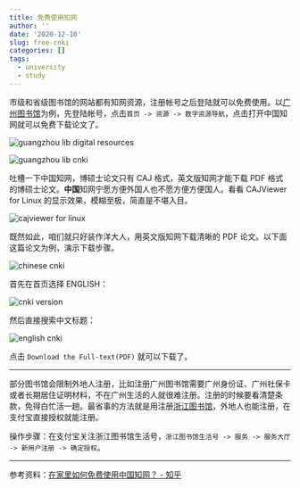 ```yaml
---
title: 免费使用知网
author: ''
date: '2020-12-10'
slug: free-cnki
categories: []
tags:
  - university
  - study
---
```


市级和省级图书馆的网站都有知网资源，注册帐号之后登陆就可以免费使用。以[广州图书馆](http://www.gzlib.org.cn/)为例，先登陆帐号，点击`首页 -> 资源 -> 数字资源导航`，点击打开中国知网就可以免费下载论文了。

![guangzhou lib digital resources](https://cdn.jsdelivr.net/gh/CyrusYip/blog-static/images/2020-12-10_guangzhou-library-digital-resources.png)

![guangzhou lib cnki](https://cdn.jsdelivr.net/gh/CyrusYip/blog-static/images/2020-12-10_guangzhou_library_cnki.png)

吐槽一下中国知网，博硕士论文只有 CAJ 格式，英文版知网才能下载 PDF 格式的博硕士论文。**中国**知网宁愿方便外国人也不愿方便方便国人。看看 CAJViewer for Linux 的显示效果，模糊至极，简直是不堪入目。

![cajviewer for linux](https://cdn.jsdelivr.net/gh/CyrusYip/blog-static/images/2020-12-10_cajviewer-for-linux.png)

既然如此，咱们就只好装作洋大人，用英文版知网下载清晰的 PDF 论文。以下面这篇论文为例，演示下载步骤。

![chinese cnki](https://cdn.jsdelivr.net/gh/CyrusYip/blog-static/images/2020-12-10_chinese-cnki.png)

首先在首页选择 ENGLISH：

![cnki version](https://cdn.jsdelivr.net/gh/CyrusYip/blog-static/images/2020-12-10_cnki-versions.png)

然后直接搜索中文标题：

![english cnki](https://cdn.jsdelivr.net/gh/CyrusYip/blog-static/images/2020-12-10_english-cnki.png)

点击 `Download the Full-text(PDF)` 就可以下载了。

---

部分图书馆会限制外地人注册，比如注册广州图书馆需要广州身份证、广州社保卡或者长期居住证明材料，不在广州生活的人就很难注册。注册的时候要看清楚条款，免得白忙活一趟。最省事的方法就是用注册[浙江图书馆](https://www.zjlib.cn/)，外地人也能注册，在支付宝直接授权就能注册。

操作步骤：在支付宝关注浙江图书馆生活号，`浙江图书馆生活号 -> 服务 -> 服务大厅 -> 新用户注册 -> 确定授权`。

---

参考资料：[在家里如何免费使用中国知网？ - 知乎](https://www.zhihu.com/question/20188973)
